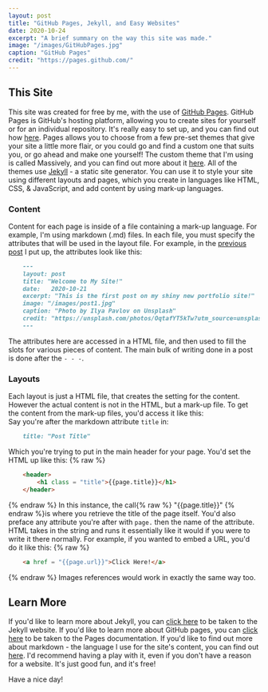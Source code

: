 ```yaml
---
layout: post
title: "GitHub Pages, Jekyll, and Easy Websites"
date: 2020-10-24
excerpt: "A brief summary on the way this site was made."
image: "/images/GitHubPages.jpg"
caption: "GitHub Pages"
credit: "https://pages.github.com/"
---
```


## This Site
This site was created for free by me, with the use of [GitHub Pages](https://pages.github.com/). GitHub Pages is GitHub's hosting platform, allowing you to create sites for yourself or for an individual repository. It's really easy to set up, and you can find out how [here](https://docs.github.com/en/free-pro-team@latest/github/working-with-github-pages). Pages allows you to choose from a few pre-set themes that give your site a little more flair, or you could go and find a custom one that suits you, or go ahead and make one yourself! The custom theme that I'm using is called Massively, and you can find out more about it [here](https://github.com/jekyllup/jekyll-theme-massively). All of the themes use [Jekyll](https://jekyllrb.com/) - a static site generator. You can use it to style your site using different layouts and pages, which you create in languages like HTML, CSS, & JavaScript, and add content by using mark-up languages.

### Content
Content for each page is inside of a file containing a mark-up language. For example, I'm using markdown (.md) files. In each file, you must specify the attributes that will be used in the layout file. For example, in the [previous post](https://cameron-leech-thomson.github.io/blog/welcome-to-my-site/) I put up, the attributes look like this:
```markdown
    ---
    layout: post
    title: "Welcome to My Site!"
    date:   2020-10-21
    excerpt: "This is the first post on my shiny new portfolio site!"
    image: "/images/post1.jpg"
    caption: "Photo by Ilya Pavlov on Unsplash"
    credit: "https://unsplash.com/photos/OqtafYT5kTw?utm_source=unsplash&utm_medium=referral&utm_content=creditShareLink"
    ---
```
The attributes here are accessed in a HTML file, and then used to fill the slots for various pieces of content. The main bulk of writing done in a post is done after the `- - -`.

### Layouts
Each layout is just a HTML file, that creates the setting for the content. However the actual content is not in the HTML, but a mark-up file. To get the content from the mark-up files, you'd access it like this:  
Say you're after the markdown attribute `title` in:
```markdown
    title: "Post Title"
```
Which you're trying to put in the main header for your page. You'd set the HTML up like this:
{% raw %}
```html
    <header>
        <h1 class = "title">{{page.title}}</h1>
    </header>
```
{% endraw %}
In this instance, the call{% raw %} "{{page.title}}" {% endraw %}is where you retrieve the title of the page itself. You'd also preface any attribute you're after with `page.` then the name of the attribute. HTML takes in the string and runs it essentially like it would if you were to write it there normally. For example, if you wanted to embed a URL, you'd do it like this:
{% raw %}
```html
    <a href = "{{page.url}}">Click Here!</a>
```
{% endraw %}
Images references would work in exactly the same way too.

## Learn More
If you'd like to learn more about Jekyll, you can [click here](https://jekyllrb.com/) to be taken to the Jekyll website. If you'd like to learn more about GitHub pages, you can [click here](https://docs.github.com/en/free-pro-team@latest/github/working-with-github-pages) to be taken to the Pages documentation. If you'd like to find out more about markdown - the language I use for the site's content, you can find out [here](https://www.markdownguide.org/). I'd recommend having a play with it, even if you don't have a reason for a website. It's just good fun, and it's free!

Have a nice day!
